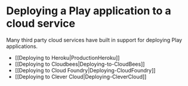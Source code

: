 # Deploying a Play application to a cloud service

Many third party cloud services have built in support for deploying Play applications.

- [[Deploying to Heroku|ProductionHeroku]]
- [[Deploying to Cloudbees|Deploying-to-CloudBees]]
- [[Deploying to Cloud Foundry|Deploying-CloudFoundry]]
- [[Deploying to Clever Cloud|Deploying-CleverCloud]]